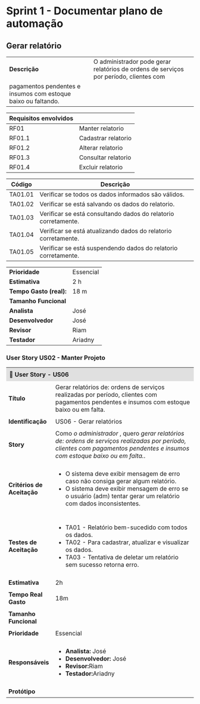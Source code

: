 # Sprint 1 - Documentar plano de automação
## Gerar relatório

|               |                                                                |
| ------------- | :------------------------------------------------------------- |
| **Descrição** | O administrador pode gerar relatórios de ordens de serviços por período, clientes com
 pagamentos pendentes e insumos com estoque baixo ou faltando.|

| **Requisitos envolvidos** |                                                    |
| ------------- | :------------------------------------------------------------- |
| RF01          | Manter relatorio     |
| RF01.1        | Cadastrar relatorio  |
| RF01.2        | Alterar relatorio    |
| RF01.3        | Consultar relatorio  |
| RF01.4        | Excluir relatorio    |

| Código |                          Descrição                             |
|--------|----------------------------------------------------------------|
| TA01.01| Verificar se todos os dados informados são válidos.            |
| TA01.02| Verificar se está salvando os dados do relatorio.              |
| TA01.03| Verificar se está consultando dados do relatorio corretamente. |
| TA01.04| Verificar se está atualizando dados do relatorio corretamente. |
| TA01.05| Verificar se está suspendendo dados do relatorio corretamente. |

|                           |                                     |
| ------------------------- | ----------------------------------- | 
| **Prioridade**            | Essencial                           | 
| **Estimativa**            | 2 h                                 | 
| **Tempo Gasto (real):**   | 18 m                                | 
| **Tamanho Funcional**     |                                     | 
| **Analista**              | José                                | 
| **Desenvolvedor**         | José                                | 
| **Revisor**               | Riam                                | 
| **Testador**              | Ariadny                             | 

### User Story US02 - Manter Projeto

<table>
  <tr>
    <th colspan="2" style="text-align:left;background:#e0e0e0;padding:8px;">📌 User Story - US06</th>
  </tr>
  <tr>
    <td style="width:25%;padding:6px;"><strong>Título</strong></td>
    <td style="padding:6px;">Gerar relatórios de: ordens de serviços realizadas por período, clientes com pagamentos pendentes e insumos com estoque baixo ou em falta.</td>
  </tr>
  <tr>
    <td style="padding:6px;"><strong>Identificação</strong></td>
    <td style="padding:6px;">US06 - Gerar relatórios</td>
  </tr>
  <tr>
    <td style="padding:6px;"><strong>Story</strong></td>
    <td style="padding:6px;">
      Como <em> o administrador </em>, quero <em> gerar relatórios de: ordens de serviços realizadas por período, clientes com pagamentos pendentes e insumos com estoque baixo ou em falta.</em>.
    </td>
  </tr>
  <!-- <tr>
    <td style="padding:6px;"><strong>Requisitos Relacionados</strong></td>
    <td style="padding:6px;">RF01, RF02...</td>
  </tr> -->
  <tr>
    <td style="padding:6px;"><strong>Critérios de Aceitação</strong></td>
    <td style="padding:6px;">
      <ul>
        <li>O sistema deve exibir mensagem de erro caso não consiga gerar algum relatório.</li>
        <li>O sistema deve exibir mensagem de erro se o usuário (adm) tentar gerar um relatório com dados inconsistentes.</li>
      </ul>
    </td>
  </tr>
  <tr>
    <td style="padding:6px;"><strong>Testes de Aceitação</strong></td>
    <td style="padding:6px;">
      <ul>
        <li>TA01 - Relatório bem-sucedido com todos os dados.</li>
        <li>TA02 - Para cadastrar, atualizar e visualizar os dados.</li>
        <li>TA03 - Tentativa de deletar um relatório sem sucesso retorna erro.</li>
      </ul>
    </td>
  </tr>
  <tr>
    <td style="padding:6px;"><strong>Estimativa</strong></td>
    <td style="padding:6px;">2h</td>
  </tr>
  <tr>
    <td style="padding:6px;"><strong>Tempo Real Gasto</strong></td>
    <td style="padding:6px;">18m</td>
  </tr>
  <tr>
    <td style="padding:6px;"><strong>Tamanho Funcional</strong></td>
    <td style="padding:6px;"></td>
  </tr>
  <tr>
    <td style="padding:6px;"><strong>Prioridade</strong></td>
    <td style="padding:6px;">Essencial</td>
  </tr>
  <tr>
    <td style="padding:6px;"><strong>Responsáveis</strong></td>
    <td style="padding:6px;">
      <ul>
        <li><strong>Analista:</strong> José</li>
        <li><strong>Desenvolvedor:</strong> José</li>
        <li><strong>Revisor:</strong>Riam</li>
        <li><strong>Testador:</strong>Ariadny</li>
      </ul>
    </td>
  </tr>
  <tr>
    <td style="padding:6px;"><strong>Protótipo</strong></td>
    <td style="padding:6px;">
    </td>
  </tr>
</table>
